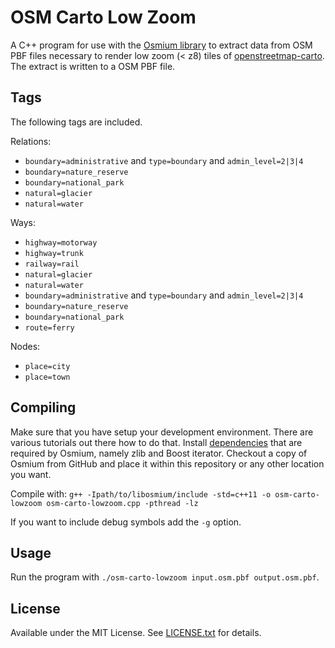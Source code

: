 # OSM Carto Low Zoom

A C++ program for use with the [Osmium library](https://github.com/osmcode/libosmium) to extract data from OSM PBF files necessary to
render low zoom (< z8) tiles of [openstreetmap-carto](https://github.com/gravitystorm/openstreetmap-carto).
The extract is written to a OSM PBF file.

## Tags

The following tags are included.

Relations:
* `boundary=administrative` and `type=boundary` and `admin_level=2|3|4`
* `boundary=nature_reserve`
* `boundary=national_park`
* `natural=glacier`
* `natural=water`

Ways:
* `highway=motorway`
* `highway=trunk`
* `railway=rail`
* `natural=glacier`
* `natural=water`
* `boundary=administrative` and `type=boundary` and `admin_level=2|3|4`
* `boundary=nature_reserve`
* `boundary=national_park`
* `route=ferry`

Nodes:
* `place=city`
* `place=town`

## Compiling

Make sure that you have setup your development environment. There are various tutorials out there how to do that.
Install [dependencies](https://github.com/osmcode/libosmium/wiki/Libosmium-dependencies) that are required by Osmium, namely zlib and Boost iterator.
Checkout a copy of Osmium from GitHub and place it within this repository or any other location you want.

Compile with:
``g++ -Ipath/to/libosmium/include -std=c++11 -o osm-carto-lowzoom osm-carto-lowzoom.cpp -pthread -lz``

If you want to include debug symbols add the ``-g`` option.

## Usage

Run the program with ``./osm-carto-lowzoom input.osm.pbf output.osm.pbf``.

## License

Available under the MIT License. See [LICENSE.txt](https://github.com/gmgeo/extract-admin/blob/master/LICENSE.txt) for details.

